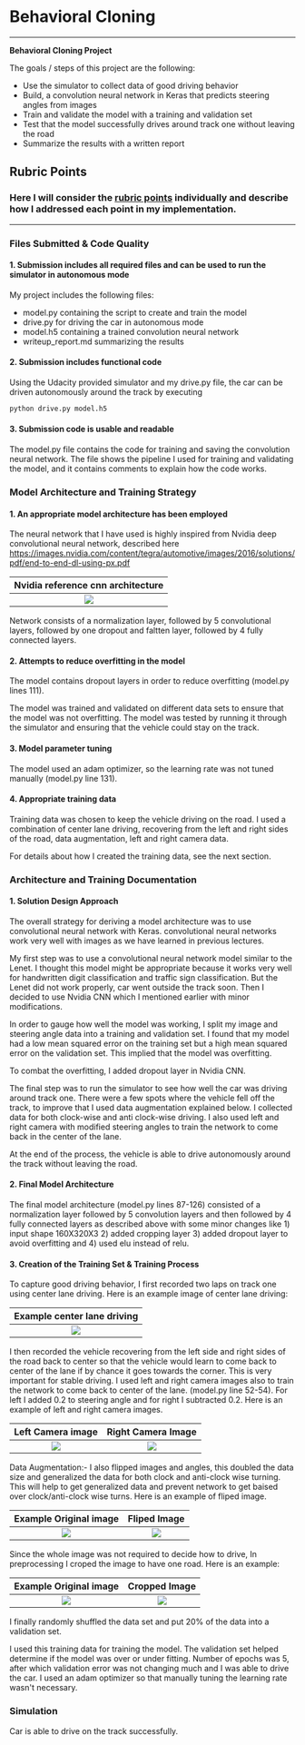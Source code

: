# **Behavioral Cloning** 

---

**Behavioral Cloning Project**

The goals / steps of this project are the following:
* Use the simulator to collect data of good driving behavior
* Build, a convolution neural network in Keras that predicts steering angles from images
* Train and validate the model with a training and validation set
* Test that the model successfully drives around track one without leaving the road
* Summarize the results with a written report

## Rubric Points
### Here I will consider the [rubric points](https://review.udacity.com/#!/rubrics/432/view) individually and describe how I addressed each point in my implementation.  

---
### Files Submitted & Code Quality

#### 1. Submission includes all required files and can be used to run the simulator in autonomous mode

My project includes the following files:
* model.py containing the script to create and train the model
* drive.py for driving the car in autonomous mode
* model.h5 containing a trained convolution neural network 
* writeup_report.md summarizing the results

#### 2. Submission includes functional code
Using the Udacity provided simulator and my drive.py file, the car can be driven autonomously around the track by executing 
```sh
python drive.py model.h5
```

#### 3. Submission code is usable and readable

The model.py file contains the code for training and saving the convolution neural network. The file shows the pipeline I used for training and validating the model, and it contains comments to explain how the code works.

### Model Architecture and Training Strategy

#### 1. An appropriate model architecture has been employed

The neural network that I have used is highly inspired from Nvidia deep convolutional neural network, described here https://images.nvidia.com/content/tegra/automotive/images/2016/solutions/pdf/end-to-end-dl-using-px.pdf

Nvidia reference cnn architecture                                     |
:-------------------------------------------------------------------: |
![](./examples/cnn-architecture-624x890.png)                          |

Network consists of a normalization layer, followed by 5 convolutional layers, followed by one dropout and faltten layer, followed by 4 fully connected layers.

#### 2. Attempts to reduce overfitting in the model

The model contains dropout layers in order to reduce overfitting (model.py lines 111). 

The model was trained and validated on different data sets to ensure that the model was not overfitting. The model was tested by running it through the simulator and ensuring that the vehicle could stay on the track.

#### 3. Model parameter tuning

The model used an adam optimizer, so the learning rate was not tuned manually (model.py line 131).

#### 4. Appropriate training data

Training data was chosen to keep the vehicle driving on the road. I used a combination of center lane driving, recovering from the left and right sides of the road, data augmentation, left and right camera data.

For details about how I created the training data, see the next section.

### Architecture and Training Documentation

#### 1. Solution Design Approach

The overall strategy for deriving a model architecture was to use convolutional neural network with Keras. convolutional neural networks work very well with images as we have learned in previous lectures.

My first step was to use a convolutional neural network model similar to the Lenet. I thought this model might be appropriate because it works very well for handwritten digit classification and traffic sign classification. But the Lenet did not work properly, car went outside the track soon. Then I decided to use Nvidia CNN which I mentioned earlier with minor modifications.

In order to gauge how well the model was working, I split my image and steering angle data into a training and validation set. I found that my model had a low mean squared error on the training set but a high mean squared error on the validation set. This implied that the model was overfitting. 

To combat the overfitting, I added dropout layer in Nvidia CNN.

The final step was to run the simulator to see how well the car was driving around track one. There were a few spots where the vehicle fell off the track, to improve that I used data augmentation explained below. I collected data for both clock-wise and anti clock-wise driving. I also used left and right camera with modified steering angles to train the network to come back in the center of the lane.

At the end of the process, the vehicle is able to drive autonomously around the track without leaving the road.

#### 2. Final Model Architecture

The final model architecture (model.py lines 87-126) consisted of a normalization layer followed by 5 convolution layers and then followed by 4 fully connected layers as described above with some minor changes like 1) input shape 160X320X3 2) added cropping layer 3) added dropout layer to avoid overfitting and 4) used elu instead of relu.

#### 3. Creation of the Training Set & Training Process

To capture good driving behavior, I first recorded two laps on track one using center lane driving. Here is an example image of center lane driving:

Example center lane driving                                     |
:-------------------------------------------------------------: |
![](./examples/center_original.png)                             |


I then recorded the vehicle recovering from the left side and right sides of the road back to center so that the vehicle would learn to come back to center of the lane if by chance it goes towards the corner. This is very important for stable driving. I used left and right camera images also to train the network to come back to center of the lane. (model.py line 52-54). For left I added 0.2 to steering angle and for right I subtracted 0.2. Here is an example of left and right camera images.

Left Camera image                                           | Right Camera Image                        
:----------------------------------------------------------:|:-------------------------------------------------------:
![](./examples/left_camera.png)                             |![](./examples/right_camera.png)


Data Augmentation:- I also flipped images and angles, this doubled the data size and generalized the data for both clock and anti-clock wise turning. This will help to get generalized data and prevent network to get baised over clock/anti-clock wise turns. Here is an example of fliped image.

Example Original image                                     | Fliped Image                        
:---------------------------------------------------------:|:-------------------------------------------------------:
![](./examples/center_original.png)                        |![](./examples/center_fliped_image.png)


Since the whole image was not required to decide how to drive, In preprocessing I croped the image to have one road. Here is an example:

Example Original image                                     | Cropped Image                        
:---------------------------------------------------------:|:-------------------------------------------------------:
![](./examples/center_original.png)                        |![](./examples/cropped_image.png)


I finally randomly shuffled the data set and put 20% of the data into a validation set. 

I used this training data for training the model. The validation set helped determine if the model was over or under fitting. Number of epochs was 5, after which validation error was not changing much and I was able to drive the car. I used an adam optimizer so that manually tuning the learning rate wasn't necessary.


### Simulation
Car is able to drive on the track successfully.
